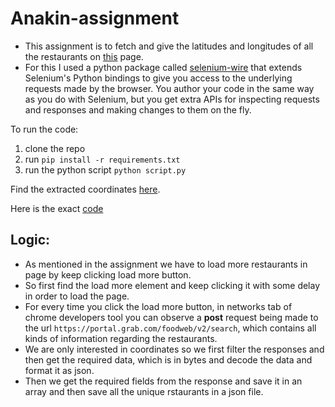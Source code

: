 # Anakin-assignment

* This assignment is to fetch and give the latitudes and longitudes of all the restaurants on [this](https://food.grab.com/sg/en/) page. <br>
* For this I used a python package called [selenium-wire](https://github.com/wkeeling/selenium-wire#response-objects) that extends Selenium's Python bindings to give you access to the underlying requests made by the browser. You author your code in the same way as you do with Selenium, but you get extra APIs for inspecting requests and responses and making changes to them on the fly.

To run the code: <br>
1. clone the repo
2. run `pip install -r requirements.txt`
3. run the python script `python script.py`

Find the extracted coordinates [here](https://github.com/blaze-fire/Anakin-assignment/blob/main/restaurants.csv).

Here is the exact [code](https://github.com/blaze-fire/Anakin-assignment/blob/main/script.py)

## Logic:

* As mentioned in the assignment we have to load more restaurants in page by keep clicking load more button.
* So first find the load more element and keep clicking it with some delay in order to load the page.
* For every time you click the load more button, in networks tab of chrome developers tool you can observe a **post** request being made to the url `https://portal.grab.com/foodweb/v2/search`, which contains all kinds of information regarding the restaurants.
* We are only interested in coordinates so we first filter the responses and then get the required data, which is in bytes and decode the data and format it as json.
* Then we get the required fields from the response and save it in an array and then save all the unique rstaurants in a json file.  
